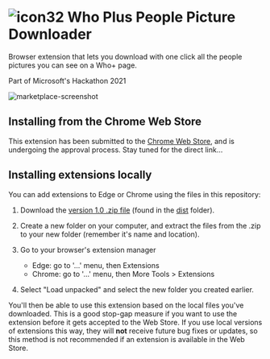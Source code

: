 # ![icon32](https://user-images.githubusercontent.com/26494449/137797326-ea07649e-fd0e-48e1-b607-cb96987d387f.png) Who Plus People Picture Downloader
Browser extension that lets you download with one click all the people pictures you can see on a Who+ page.

Part of Microsoft's Hackathon 2021

![marketplace-screenshot](https://user-images.githubusercontent.com/26494449/137796446-1dd75a93-e4f5-44b2-8b98-5ae04debdb1f.png)

## Installing from the Chrome Web Store
This extension has been submitted to the [Chrome Web Store](https://chrome.google.com/webstore/category/extensions),
 and is undergoing the approval process.  Stay tuned for the direct link...

## Installing extensions locally
You can add extensions to Edge or Chrome using the files in this repository:

1. Download the [version 1.0 .zip file](https://github.com/mattl-msft/Who-Plus-People-Picture-Downloader/raw/main/dist/Who-Plus-People-Picture-Downloader-v1.0.zip) (found in the [dist](https://github.com/mattl-msft/Who-Plus-People-Picture-Downloader/tree/main/dist) folder).
2. Create a new folder on your computer, and extract the files from the .zip to your new folder (remember it's name and location).
3. Go to your browser's extension manager
   * Edge: go to '...' menu, then Extensions
   * Chrome: go to '...' menu, then More Tools > Extensions
  

4. Select "Load unpacked" and select the new folder you created earlier.

You'll then be able to use this extension based on the local files you've downloaded.  This is a good stop-gap measure if you want to use the extension before it gets accepted to the Web Store.  If you use local versions of extensions this way, they will **not** receive future bug fixes or updates, so this method is not recommended if an extension is available in the Web Store.
